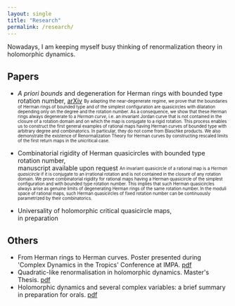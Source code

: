 ```yaml
---
layout: single
title: "Research"
permalink: /research/
---
```


Nowadays, I am keeping myself busy thinking of renormalization theory in holomorphic dynamics.

## Papers
  * _A priori bounds_ and degeneration for Herman rings with bounded type rotation number, [arXiv](https://arxiv.org/abs/2302.07794)
  <sub> <sup> By adapting the near-degenerate regime, we prove that the boundaries of Herman rings of bounded type and of the simplest configuration are quasicircles with dilatation depending only on the degree and the rotation number. As a consequence, we show that these Herman rings always degenerate to a _Herman curve_, i.e. an invariant Jordan curve that is not contained in the closure of a rotation domain and on which the map is conjugate to a rigid rotation. This process enables us to construct the first general examples of rational maps having Herman curves of bounded type with arbitrary degree and combinatorics. In particular, they do not come from Blaschke products. We also demonstrate the existence of Renormalization Theory for Herman curves by constructing rescaled limits of the first return maps in the unicritical case. </sup> </sub>    

  * Combinatorial rigidity of Herman quasicircles with bounded type rotation number,   
  manuscript available upon request
  <sub> <sup> An invariant quasicircle of a rational map is a _Herman quasicircle_ if it is conjugate to an irrational rotation and is not contained in the closure of any rotation domain. We prove combinatorial rigidity for rational maps having a Herman quasicircle of the simplest configuration and with bounded type rotation number. This implies that such Herman quasicircles always arise as genuine limits of degenerating Herman rings of the same rotation number. In the moduli space of rational maps, such Herman quasicircles of fixed rotation number can be continuously parametrized by their combinatorics. </sup> </sub>

  * Universality of holomorphic critical quasicircle maps,   
  in preparation

## Others
  * From Herman rings to Herman curves. Poster presented during 'Complex Dynamics in the Tropics' Conference at IMPA. [pdf](https://impa.br/wp-content/uploads/2022/11/Poster-Willie-Rush-Lim-nova-versao-poster-rio-2160-3840.pdf)
  * Quadratic-like renormalisation in holomorphic dynamics. Master's Thesis. [pdf](/files/masters-thesis.pdf)
  * Holomorphic dynamics and several complex variables: a brief summary in preparation for orals. [pdf](/files/orals-summary.pdf)

